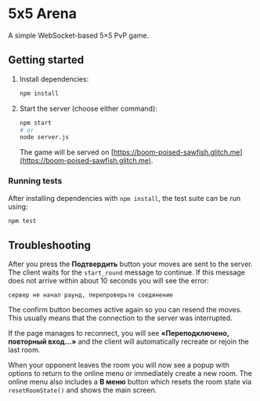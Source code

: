 # 5x5 Arena

A simple WebSocket-based 5×5 PvP game.

## Getting started

1. Install dependencies:

   ```bash
   npm install
   ```

2. Start the server (choose either command):

   ```bash
   npm start
   # or
   node server.js
   ```

   The game will be served on [https://boom-poised-sawfish.glitch.me](https://boom-poised-sawfish.glitch.me).

### Running tests

After installing dependencies with `npm install`, the test suite can be run using:

```bash
npm test
```

## Troubleshooting

After you press the **Подтвердить** button your moves are sent to the server. The client waits for the `start_round` message to continue. If this message does not arrive within about 10 seconds you will see the error:

```
сервер не начал раунд, перепроверьте соединение
```

The confirm button becomes active again so you can resend the moves. This usually means that the connection to the server was interrupted.

If the page manages to reconnect, you will see **«Переподключено, повторный вход…»** and the client will automatically recreate or rejoin the last room.

When your opponent leaves the room you will now see a popup with options to return to the online menu or immediately create a new room. The online menu also includes a **В меню** button which resets the room state via `resetRoomState()` and shows the main screen.
